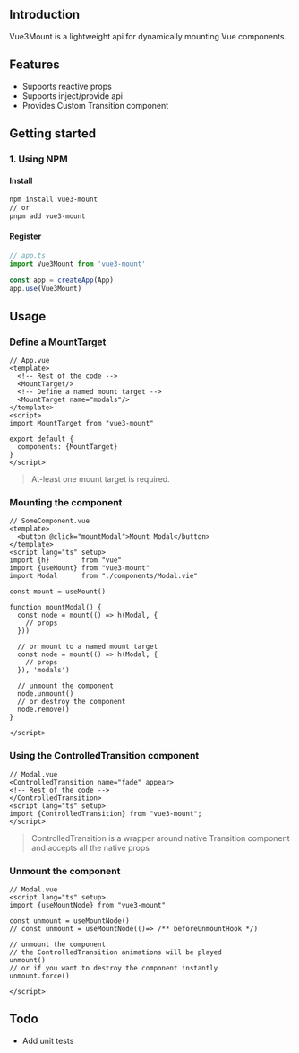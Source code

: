 ## Introduction

Vue3Mount is a lightweight api for dynamically mounting Vue components.

## Features

- Supports reactive props
- Supports inject/provide api
- Provides Custom Transition component

## Getting started

### 1. Using NPM

#### Install

```bash
npm install vue3-mount
// or
pnpm add vue3-mount
```

#### Register

```ts
// app.ts
import Vue3Mount from 'vue3-mount'

const app = createApp(App)
app.use(Vue3Mount)
```

## Usage

### Define a MountTarget

```vue
// App.vue
<template>
  <!-- Rest of the code -->
  <MountTarget/>
  <!-- Define a named mount target -->
  <MountTarget name="modals"/>
</template>
<script>
import MountTarget from "vue3-mount"

export default {
  components: {MountTarget}
}
</script>
```

> At-least one mount target is required.

### Mounting the component

```vue
// SomeComponent.vue
<template>
  <button @click="mountModal">Mount Modal</button>
</template>
<script lang="ts" setup>
import {h}        from "vue"
import {useMount} from "vue3-mount"
import Modal      from "./components/Modal.vie"

const mount = useMount()

function mountModal() {
  const node = mount(() => h(Modal, {
    // props
  }))

  // or mount to a named mount target
  const node = mount(() => h(Modal, {
    // props
  }), 'modals')

  // unmount the component
  node.unmount()
  // or destroy the component
  node.remove()
}

</script>
```

### Using the ControlledTransition component

```vue
// Modal.vue
<ControlledTransition name="fade" appear>
<!-- Rest of the code -->
</ControlledTransition>
<script lang="ts" setup>
import {ControlledTransition} from "vue3-mount";
</script>
```

> ControlledTransition is a wrapper around native Transition component and accepts all the native props

### Unmount the component

```vue
// Modal.vue
<script lang="ts" setup>
import {useMountNode} from "vue3-mount"

const unmount = useMountNode()
// const unmount = useMountNode(()=> /** beforeUnmountHook */)

// unmount the component
// the ControlledTransition animations will be played
unmount()
// or if you want to destroy the component instantly
unmount.force()

</script>
```

## Todo

- Add unit tests
